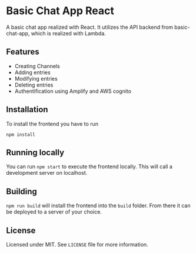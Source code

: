 # Basic Chat App React

A basic chat app realized with React. It utilizes the API backend from basic-chat-app, which is realized with Lambda.

## Features

* Creating Channels
* Adding entries
* Modifying entries
* Deleting entries
* Authentification using Amplify and AWS cognito

## Installation

To install the frontend you have to run

`npm install`

## Running locally

You can run `npm start` to execute the frontend locally. This will call a
development server on localhost.

## Building

`npm run build` will install the frontend into the `build` folder. From there
it can be deployed to a server of your choice.

## License

Licensed under MIT. See `LICENSE` file for more information.